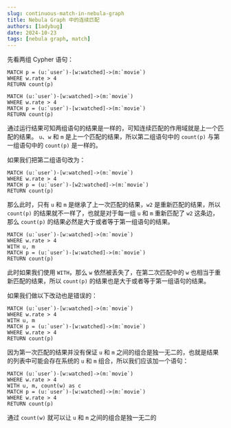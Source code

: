 ```yaml
---
slug: continuous-match-in-nebula-graph
title: Nebula Graph 中的连续匹配
authors: [1adybug]
date: 2024-10-23
tags: [nebula graph, match]
---
```


先看两组 Cypher 语句：

```ngql
MATCH p = (u:`user`)-[w:watched]->(m:`movie`)
WHERE w.rate > 4
RETURN count(p)
```

```ngql
MATCH (u:`user`)-[w:watched]->(m:`movie`)
WHERE w.rate > 4
MATCH p = (u:`user`)-[w:watched]->(m:`movie`)
RETURN count(p)
```

通过运行结果可知两组语句的结果是一样的，可知连续匹配的作用域就是上一个匹配的结果。 `u`、`w` 和 `m` 是上一个匹配的结果，所以第二组语句中的 `count(p)` 与第一组语句中的 `count(p)` 是一样的。

如果我们把第二组语句改为：

```ngql
MATCH (u:`user`)-[w:watched]->(m:`movie`)
WHERE w.rate > 4
MATCH p = (u:`user`)-[w2:watched]->(m:`movie`)
RETURN count(p)
```

那么此时，只有 `u` 和 `m` 是继承了上一次匹配的结果，`w2` 是重新匹配的结果，所以 `count(p)` 的结果就不一样了，也就是对于每一组 `u` 和 `m` 重新匹配了 `w2` 这条边，那么 `count(p)` 的结果必然是大于或者等于第一组语句的结果。

```ngql
MATCH (u:`user`)-[w:watched]->(m:`movie`)
WHERE w.rate > 4
WITH u, m
MATCH p = (u:`user`)-[w:watched]->(m:`movie`)
RETURN count(p)
```

此时如果我们使用 `WITH`，那么 `w` 依然被丢失了，在第二次匹配中的 `w` 也相当于重新匹配的结果，所以 `count(p)` 的结果也是大于或者等于第一组语句的结果。

如果我们做以下改动也是错误的：

```ngql
MATCH (u:`user`)-[w:watched]->(m:`movie`)
WHERE w.rate > 4
WITH u, m
MATCH p = (u:`user`)-[w:watched]->(m:`movie`)
WHERE w.rate > 4
RETURN count(p)
```

因为第一次匹配的结果并没有保证 `u` 和 `m` 之间的组合是独一无二的，也就是结果的列表中可能会存在系统的 `u` 和 `m` 组合，所以我们应该加一个语句：

```ngql
MATCH (u:`user`)-[w:watched]->(m:`movie`)
WHERE w.rate > 4
WITH u, m, count(w) as c
MATCH p = (u:`user`)-[w:watched]->(m:`movie`)
WHERE w.rate > 4
RETURN count(p)
```

通过 `count(w)` 就可以让 `u` 和 `m` 之间的组合是独一无二的
